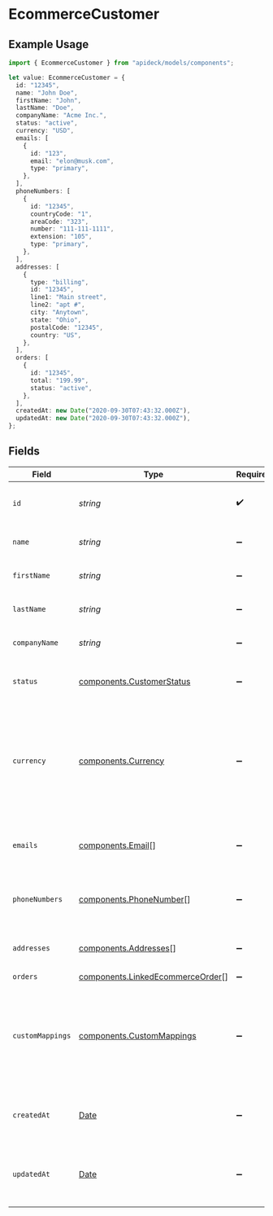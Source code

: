 # EcommerceCustomer

## Example Usage

```typescript
import { EcommerceCustomer } from "apideck/models/components";

let value: EcommerceCustomer = {
  id: "12345",
  name: "John Doe",
  firstName: "John",
  lastName: "Doe",
  companyName: "Acme Inc.",
  status: "active",
  currency: "USD",
  emails: [
    {
      id: "123",
      email: "elon@musk.com",
      type: "primary",
    },
  ],
  phoneNumbers: [
    {
      id: "12345",
      countryCode: "1",
      areaCode: "323",
      number: "111-111-1111",
      extension: "105",
      type: "primary",
    },
  ],
  addresses: [
    {
      type: "billing",
      id: "12345",
      line1: "Main street",
      line2: "apt #",
      city: "Anytown",
      state: "Ohio",
      postalCode: "12345",
      country: "US",
    },
  ],
  orders: [
    {
      id: "12345",
      total: "199.99",
      status: "active",
    },
  ],
  createdAt: new Date("2020-09-30T07:43:32.000Z"),
  updatedAt: new Date("2020-09-30T07:43:32.000Z"),
};
```

## Fields

| Field                                                                                                                              | Type                                                                                                                               | Required                                                                                                                           | Description                                                                                                                        | Example                                                                                                                            |
| ---------------------------------------------------------------------------------------------------------------------------------- | ---------------------------------------------------------------------------------------------------------------------------------- | ---------------------------------------------------------------------------------------------------------------------------------- | ---------------------------------------------------------------------------------------------------------------------------------- | ---------------------------------------------------------------------------------------------------------------------------------- |
| `id`                                                                                                                               | *string*                                                                                                                           | :heavy_check_mark:                                                                                                                 | A unique identifier for an object.                                                                                                 | 12345                                                                                                                              |
| `name`                                                                                                                             | *string*                                                                                                                           | :heavy_minus_sign:                                                                                                                 | Full name of the customer                                                                                                          | John Doe                                                                                                                           |
| `firstName`                                                                                                                        | *string*                                                                                                                           | :heavy_minus_sign:                                                                                                                 | First name of the customer                                                                                                         | John                                                                                                                               |
| `lastName`                                                                                                                         | *string*                                                                                                                           | :heavy_minus_sign:                                                                                                                 | Last name of the customer                                                                                                          | Doe                                                                                                                                |
| `companyName`                                                                                                                      | *string*                                                                                                                           | :heavy_minus_sign:                                                                                                                 | Company name of the customer                                                                                                       | Acme Inc.                                                                                                                          |
| `status`                                                                                                                           | [components.CustomerStatus](../../models/components/customerstatus.md)                                                             | :heavy_minus_sign:                                                                                                                 | The current status of the customer                                                                                                 | active                                                                                                                             |
| `currency`                                                                                                                         | [components.Currency](../../models/components/currency.md)                                                                         | :heavy_minus_sign:                                                                                                                 | Indicates the associated currency for an amount of money. Values correspond to [ISO 4217](https://en.wikipedia.org/wiki/ISO_4217). | USD                                                                                                                                |
| `emails`                                                                                                                           | [components.Email](../../models/components/email.md)[]                                                                             | :heavy_minus_sign:                                                                                                                 | An array of email addresses for the customer.                                                                                      |                                                                                                                                    |
| `phoneNumbers`                                                                                                                     | [components.PhoneNumber](../../models/components/phonenumber.md)[]                                                                 | :heavy_minus_sign:                                                                                                                 | An array of phone numbers for the customer.                                                                                        |                                                                                                                                    |
| `addresses`                                                                                                                        | [components.Addresses](../../models/components/addresses.md)[]                                                                     | :heavy_minus_sign:                                                                                                                 | An array of addresses for the customer.                                                                                            |                                                                                                                                    |
| `orders`                                                                                                                           | [components.LinkedEcommerceOrder](../../models/components/linkedecommerceorder.md)[]                                               | :heavy_minus_sign:                                                                                                                 | N/A                                                                                                                                |                                                                                                                                    |
| `customMappings`                                                                                                                   | [components.CustomMappings](../../models/components/custommappings.md)                                                             | :heavy_minus_sign:                                                                                                                 | When custom mappings are configured on the resource, the result is included here.                                                  |                                                                                                                                    |
| `createdAt`                                                                                                                        | [Date](https://developer.mozilla.org/en-US/docs/Web/JavaScript/Reference/Global_Objects/Date)                                      | :heavy_minus_sign:                                                                                                                 | The date and time when the object was created.                                                                                     | 2020-09-30T07:43:32.000Z                                                                                                           |
| `updatedAt`                                                                                                                        | [Date](https://developer.mozilla.org/en-US/docs/Web/JavaScript/Reference/Global_Objects/Date)                                      | :heavy_minus_sign:                                                                                                                 | The date and time when the object was last updated.                                                                                | 2020-09-30T07:43:32.000Z                                                                                                           |